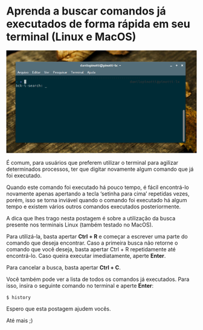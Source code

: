 # Aprenda a buscar comandos já executados de forma rápida em seu terminal (Linux e MacOS)
![Busca no terminal](assets/terminal-search.png "Busca no terminal")

É comum, para usuários que preferem utilizar o terminal para agilizar determinados processos, ter que digitar novamente algum comando que já foi executado.

Quando este comando foi executado há pouco tempo, é fácil encontrá-lo novamente apenas apertando a tecla ‘setinha para cima’ repetidas vezes, porém, isso se torna inviável quando o comando foi executado há algum tempo e existem vários outros comandos executados posteriormente.

A dica que lhes trago nesta postagem é sobre a utilização da busca presente nos terminais Linux (também testado no MacOS).

Para utilizá-la, basta apertar **Ctrl + R** e começar a escrever uma parte do comando que deseja encontrar. Caso a primeira busca não retorne o comando que você deseja, basta apertar Ctrl + R repetidamente até encontrá-lo. Caso queira executar imediatamente, aperte **Enter**.

Para cancelar a busca, basta apertar **Ctrl + C**.

Você também pode ver a lista de todos os comandos já executados. Para isso, insira o seguinte comando no terminal e aperte **Enter**:
```
$ history
```

Espero que esta postagem ajudem vocês.

Até mais ;)
